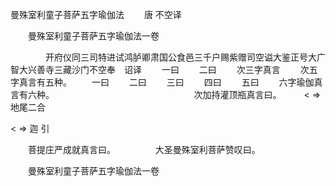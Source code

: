   曼殊室利童子菩萨五字瑜伽法
　　唐 不空译




　　曼殊室利童子菩萨五字瑜伽法一卷

　　　　开府仪同三司特进试鸿胪卿肃国公食邑三千户赐紫赠司空谥大鉴正号大广智大兴善寺三藏沙门不空奉　诏译
　　一曰
　　二曰
　　次三字真言
　　次五字真言有五种。
　　一曰
　　二曰
　　三曰
　　四曰
　　五曰
　　六字瑜伽真言有六种。
　　
　　
　　
　　
　　
　　
　　次加持灌顶瓶真言曰。
　　
< =>
地尾二合

< =>
迦
引

　　菩提庄严成就真言曰。
　　
　　大圣曼殊室利菩萨赞叹曰。
　　

　　曼殊室利童子菩萨五字瑜伽法一卷


